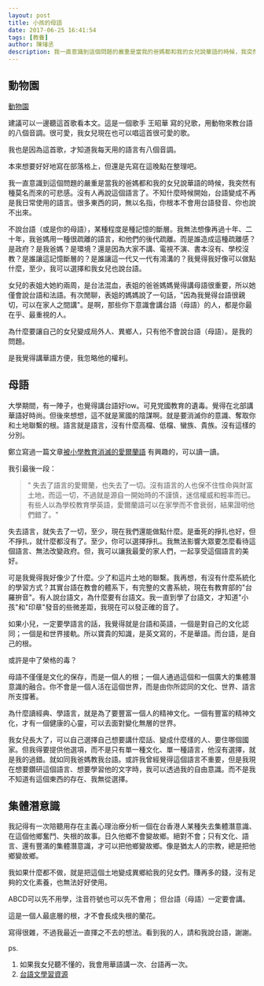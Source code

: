 ```yaml
---
layout: post
title: 小孩的母語 
date: 2017-06-25 16:41:54
tags: [教養]
author: 陳璿丞
description: 我一直意識到這個問題的嚴重是當我的爸媽都和我的女兒說華語的時候，我突然有種莫名而來的可悲感。沒有人再說這個語言了。不知什麼時候開始，台語變成不再是我日常使用的語言。很多東西的詞，無以名指，你根本不會用台語發音、你也說不出來。
---
```

## 動物園
[動物園](https://www.youtube.com/watch?v=c_9y_ON5N7A)

建議可以一邊聽這首歌看本文。這是一個歌手 王昭華 寫的兒歌，用動物來教台語的八個音調。很可愛，我女兒現在也可以唱這首很可愛的歌。

我也是因為這首歌，才知道我每天用的語言有八個音調。

本來想要好好地寫在部落格上，但還是先寫在這晚點在整理吧。

我一直意識到這個問題的嚴重是當我的爸媽都和我的女兒說華語的時候，我突然有種莫名而來的可悲感。沒有人再說這個語言了。不知什麼時候開始，台語變成不再是我日常使用的語言。很多東西的詞，無以名指，你根本不會用台語發音、你也說不出來。

不說台語（或是你的母語），某種程度是種記憶的斷層。我無法想像再過十年、二十年，我爸媽用一種很疏離的語言，和他們的後代疏離。而是誰造成這種疏離感？是政府？是我爸媽？是環境？還是因為大家不講、電視不演、書本沒有、學校沒教？是誰讓這記憶斷層的？是誰讓這一代又一代有鴻溝的？我覺得我好像可以做點什麼，至少，我可以選擇和我女兒也說台語。

女兒的表姐大她約兩周，是台法混血，表姐的爸爸媽媽覺得講母語很重要，所以她僅會說台語和法語。有次閒聊，表姐的媽媽說了一句話，"因為我覺得台語很親切，可以在家人之間講"。是啊，那些你下意識會講台語（母語）的人，都是你最在乎、最重視的人。

為什麼要讓自己的女兒變成局外人、異鄉人，只有他不會說台語（母語）。是我的問題。

<!--more-->

是我覺得講華語方便，我忽略他的權利。

## 母語

大學期間，有一陣子，也覺得講台語好low。可見党國教育的遺毒。覺得在北部講華語好時尚。但後來想想，這不就是黨國的陰謀啊。就是要消滅你的意識、奪取你和土地聯繫的根。語言就是語言，沒有什麼高檔、低檔、蠻族、貴族。沒有這樣的分別。

鄭立寫過一篇文章[被小學教育消滅的愛爾蘭語](https://1988.lakoo.com/%e6%ad%b7%e5%8f%b2%e8%aa%b2-%e8%a2%ab%e5%b0%8f%e5%ad%b8%e6%95%99%e8%82%b2%e6%bb%85%e4%ba%a1%e7%9a%84%e6%84%9b%e7%88%be%e8%98%ad%e8%aa%9e/)
有興趣的，可以讀一讀。

我引最後一段：
 
> " 失去了語言的愛爾蘭，也失去了一切。沒有語言的人也保不住性命與財富土地，而這一切，不過就是源自一開始時的不謹慎，迷信權威和輕率而已。有些人以為學校教育學英語，愛爾蘭語可以在家學而不會衰弱，結果證明他們錯了。"

失去語言，就失去了一切，至少，現在我們還能做點什麼。是垂死的掙扎也好，但不掙扎，就什麼都沒有了。至少，你可以選擇掙扎。我無法影響大眾要怎麼看待這個語言、無法改變政府。但，我可以讓我最愛的家人們，一起享受這個語言的美好。

可是我覺得我好像少了什麼。少了和這片土地的聯繫。我再想，有沒有什麼系統化的學習方式？其實台語在教會的體系下，有完整的文書系統，現在有教育部的"台羅拚音"。有人說台語文，為什麼要有台語文。我一直到學了台語文，才知道"小孩"和"印章"發音的些微差距，我現在可以發正確的音了。

如果小兒，一定要學語言的話，我覺得就是台語和英語，一個是對自己的文化認同；一個是和世界接軌。所以寶貴的知識，是英文寫的，不是華語。而台語，是自己的根。

或許是中了榮格的毒？

母語不僅僅是文化的保存，而是一個人的根；一個人通過這個和一個廣大的集體潛意識的融合。你不會是一個人活在這個世界，而是由你所認同的文化、世界、語言所支撐著。

為什麼讀經典、學語言，就是為了要豐富一個人的精神文化。一個有豐富的精神文化，才有一個健康的心靈，可以去面對變化無層的世界。

我女兒長大了，可以自己選擇自己想要講什麼話、變成什麼樣的人、要住哪個國家。但我得要提供他選項，而不是只有單一種文化、單一種語言，他沒有選擇，就是我的過錯。就如同我爸媽教我台語。或許我曾經覺得這個語言不重要，但是我現在想要鑽研這個語言、想要學習他的文字時，我可以透過我的自由意識。而不是我不知道有這個東西的存在、我無從選擇。

## 集體潛意識
我記得有一次陪聽用存在主義心理治療分析一個在台香港人某種失去集體潛意識、在這個他鄉奮鬥、失根的故事。日久他鄉不會變故鄉。絕對不會；只有文化、語言、還有豐滿的集體潛意識，才可以把他鄉變故鄉。像是猶太人的宗教，總是把他鄉變故鄉。

我如果什麼都不做，就是把這個土地變成異鄉給我的兒女們。賺再多的錢，沒有足夠的文化素養，也無法好好使用。

ABCD可以先不用學，注音符號也可以先不會用；
但台語（母語）一定要會講。

這是一個人最底層的根，才不會長成失根的蘭花。

寫得很雜，不過我最近一直揮之不去的想法。看到我的人，請和我說台語，謝謝。

ps.
1. 如果我女兒聽不懂的，我會用華語講一次、台語再一次。
2. [台語文學習資源](http://blog.xuite.net/khoguan/blog/436505402-%E5%8F%B0%E8%AA%9E%E6%96%87%E8%AE%80%E5%AF%AB%E9%80%9F%E6%88%90%E6%B3%95 )
